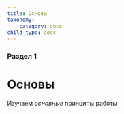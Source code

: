 ```yaml
---
title: Основы
taxonomy:
    category: docs
child_type: docs
---
```


### Раздел 1

# Основы
Изучаем *основные* принципы работы 
